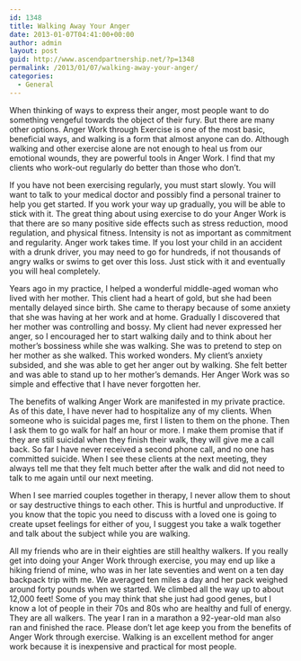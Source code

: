 ```yaml
---
id: 1348
title: Walking Away Your Anger
date: 2013-01-07T04:41:00+00:00
author: admin
layout: post
guid: http://www.ascendpartnership.net/?p=1348
permalink: /2013/01/07/walking-away-your-anger/
categories:
  - General
---
```

When thinking of ways to express their anger, most people want to do something vengeful towards the object of their fury. But there are many other options. Anger Work through Exercise is one of the most basic, beneficial ways, and walking is a form that almost anyone can do. Although walking and other exercise alone are not enough to heal us from our emotional wounds, they are powerful tools in Anger Work. I find that my clients who work-out regularly do better than those who don&#8217;t.

If you have not been exercising regularly, you must start slowly. You will want to talk to your medical doctor and possibly find a personal trainer to help you get started. If you work your way up gradually, you will be able to stick with it. The great thing about using exercise to do your Anger Work is that there are so many positive side effects such as stress reduction, mood regulation, and physical fitness. Intensity is not as important as commitment and regularity. Anger work takes time. If you lost your child in an accident with a drunk driver, you may need to go for hundreds, if not thousands of angry walks or swims to get over this loss. Just stick with it and eventually you will heal completely.

Years ago in my practice, I helped a wonderful middle-aged woman who lived with her mother. This client had a heart of gold, but she had been mentally delayed since birth. She came to therapy because of some anxiety that she was having at her work and at home. Gradually I discovered that her mother was controlling and bossy. My client had never expressed her anger, so I encouraged her to start walking daily and to think about her mother&#8217;s bossiness while she was walking. She was to pretend to step on her mother as she walked. This worked wonders. My client&#8217;s anxiety subsided, and she was able to get her anger out by walking. She felt better and was able to stand up to her mother&#8217;s demands. Her Anger Work was so simple and effective that I have never forgotten her.

The benefits of walking Anger Work are manifested in my private practice. As of this date, I have never had to hospitalize any of my clients. When someone who is suicidal pages me, first I listen to them on the phone. Then I ask them to go walk for half an hour or more. I make them promise that if they are still suicidal when they finish their walk, they will give me a call back. So far I have never received a second phone call, and no one has committed suicide. When I see these clients at the next meeting, they always tell me that they felt much better after the walk and did not need to talk to me again until our next meeting.

When I see married couples together in therapy, I never allow them to shout or say destructive things to each other. This is hurtful and unproductive. If you know that the topic you need to discuss with a loved one is going to create upset feelings for either of you, I suggest you take a walk together and talk about the subject while you are walking.

All my friends who are in their eighties are still healthy walkers. If you really get into doing your Anger Work through exercise, you may end up like a hiking friend of mine, who was in her late seventies and went on a ten day backpack trip with me. We averaged ten miles a day and her pack weighed around forty pounds when we started. We climbed all the way up to about 12,000 feet! Some of you may think that she just had good genes, but I know a lot of people in their 70s and 80s who are healthy and full of energy. They are all walkers. The year I ran in a marathon a 92-year-old man also ran and finished the race. Please don&#8217;t let age keep you from the benefits of Anger Work through exercise. Walking is an excellent method for anger work because it is inexpensive and practical for most people.
